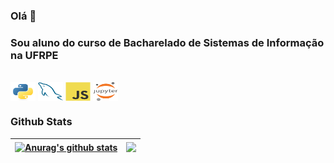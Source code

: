 ### Olá 👋

### Sou aluno do curso de Bacharelado de Sistemas de Informação na UFRPE

</div>
<div style="display: inline_block"><br>
  <img align="center" alt="Pablo-Python" height="30" width="40" src="https://raw.githubusercontent.com/devicons/devicon/master/icons/python/python-original.svg">
  <img align="center" alt="Pablo-MySQL" height="30" width="40" src="https://raw.githubusercontent.com/devicons/devicon/master/icons/mysql/mysql-original.svg">
  <img align="center" alt="Pablo-JavaScript" height="30" width="40" src="https://raw.githubusercontent.com/devicons/devicon/master/icons/javascript/javascript-original.svg">
  <img align="center" alt="Pablo-Jupyter" height="30" width="40" src="https://raw.githubusercontent.com/devicons/devicon/master/icons/jupyter/jupyter-original-wordmark.svg">
</div>

### Github Stats

| <a href="https://github.com/anuraghazra/github-readme-stats"><img align="center" src="https://github-readme-stats.vercel.app/api?username=pablorenato1&show_icons=true&theme=github_dark&hide_border=true&include_all_commits=true&count_private=true" alt="Anurag's github stats" /></a> | <a href="https://github.com/anuraghazra/github-readme-stats"><img align="center" src="https://github-readme-stats.vercel.app/api/top-langs/?username=pablorenato1&layout=compact&theme=github_dark&hide_border=true&count_private=true&include_all_commits=true" /></a> |
| ------------- | ------------- |


<!--
![Anurag's GitHub stats](https://github-readme-stats.vercel.app/api?username=pablorenato1&hide=issues&show_icons=true)
[![Anurag's GitHub stats](https://github-readme-stats.vercel.app/api?username=pablorenato1)](https://github.com/anuraghazra/github-readme-stats)
**pablorenato1/pablorenato1** is a ✨ _special_ ✨ repository because its `README.md` (this file) appears on your GitHub profile.
[![Top Langs](https://github-readme-stats.vercel.app/api/top-langs/?username=pablorenato1&layout=compact)](https://github.com/anuraghazra/github-readme-stats)
Here are some ideas to get you started:

- 🔭 I’m currently working on ...
- 🌱 I’m currently learning ...
- 👯 I’m looking to collaborate on ...
- 🤔 I’m looking for help with ...
- 💬 Ask me about ...
- 📫 How to reach me: ...
- 😄 Pronouns: ...
- ⚡ Fun fact: ...

![JavaScript](https://img.shields.io/badge/javascript-%23323330.svg?style=for-the-badge&logo=javascript&logoColor=%23F7DF1E)
![Python](https://img.shields.io/badge/python-3670A0?style=for-the-badge&logo=python&logoColor=ffdd54)

[![Top Langs](https://github-readme-stats.vercel.app/api/top-langs/?username=pablorenato1&layout=compact)](https://github.com/anuraghazra/github-readme-stats)
-->
